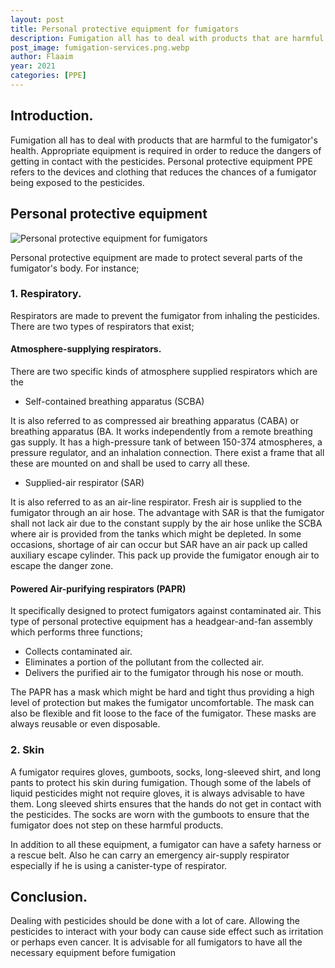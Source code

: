 ```yaml
---
layout: post
title: Personal protective equipment for fumigators
description: Fumigation all has to deal with products that are harmful to the fumigator's health. Appropriate equipment is required in order to reduce the dangers of getting in contact with the pesticides. 
post_image: fumigation-services.png.webp
author: Flaaim
year: 2021
categories: [PPE]
---
```


## Introduction.
Fumigation all has to deal with products that are harmful to the fumigator's health. Appropriate equipment is required in order to reduce the dangers of getting in contact with the pesticides. Personal protective equipment PPE refers to the devices and clothing that reduces the chances of a fumigator being exposed to the pesticides.
## Personal protective equipment

![Personal protective equipment for fumigators](https://safetyworkblog.com/assets/fumigation-services.png.webp)

Personal protective equipment are made to protect several parts of the fumigator's body. For instance;
### 1.	Respiratory.
Respirators are made to prevent the fumigator from inhaling the pesticides. There are two types of respirators that exist;
#### Atmosphere-supplying respirators.
There are two specific kinds of atmosphere supplied respirators which are the 

- Self-contained breathing apparatus (SCBA)

It is also referred to as compressed air breathing apparatus (CABA) or breathing apparatus (BA. It works independently from a remote breathing gas supply. It has a high-pressure tank of between 150-374 atmospheres, a pressure regulator, and an inhalation connection. There exist a frame that all these are mounted on and shall be used to carry all these. 

- Supplied-air respirator (SAR)

It is also referred to as an air-line respirator. Fresh air is supplied to the fumigator through an air hose. The advantage with SAR is that the fumigator shall not lack air due to the constant supply by the air hose unlike the SCBA where air is provided from the tanks which might be depleted. In some occasions, shortage of air can occur but SAR have an air pack up called auxiliary escape cylinder. This pack up provide the fumigator enough air to escape the danger zone. 

#### Powered Air-purifying respirators (PAPR)

It specifically designed to protect fumigators against contaminated air. This type of personal protective equipment has a headgear-and-fan assembly which performs three functions;

- Collects contaminated air.
- Eliminates a portion of the pollutant from the collected air.
- Delivers the purified air to the fumigator through his nose or mouth.

The PAPR has a mask which might be hard and tight thus providing a high level of protection but makes the fumigator uncomfortable. The mask can also be flexible and fit loose to the face of the fumigator. These masks are always reusable or even disposable. 

### 2. Skin

A fumigator requires gloves, gumboots, socks, long-sleeved shirt, and long pants to protect his skin during fumigation. Though some of the labels of liquid pesticides might not require gloves, it is always advisable to have them. Long sleeved shirts ensures that the hands do not get in contact with the pesticides. The socks are worn with the gumboots to ensure that the fumigator does not step on these harmful products. 

In addition to all these equipment, a fumigator can have a safety harness or a rescue belt. Also he can carry an emergency air-supply respirator especially if he is using a canister-type of respirator. 

## Conclusion.

Dealing with pesticides should be done with a lot of care. Allowing the pesticides to interact with your body can cause side effect such as irritation or perhaps even cancer. It is advisable for all fumigators to have all the necessary equipment before fumigation
